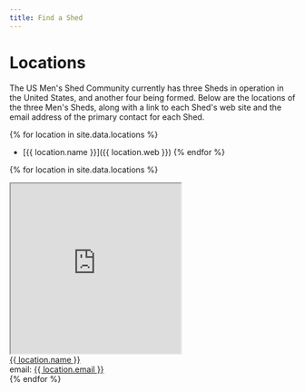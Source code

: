 ```yaml
---
title: Find a Shed
---
```

# Locations
The US Men's Shed Community currently has three Sheds in operation in the United States, and another four being formed. Below are the locations of the three Men's Sheds, along with a link to each Shed's web site and the email address of the primary contact for each Shed.

{% for location in site.data.locations %}
  *  [{{ location.name }}]({{ location.web }})
{% endfor %}

{% for location in site.data.locations %}
  <div>
    <iframe src="https://maps.google.co.uk/maps?q={{ location.lat }},{{ location.long }}&output=embed" width="300" height="300"></iframe>
    <br>
    <a href="{{ location.web }}">{{ location.name }}</a>
    <br>
    email: <a href="mailto:{{ location.email }}">{{ location.email }}</a>
  </div>
{% endfor %}
